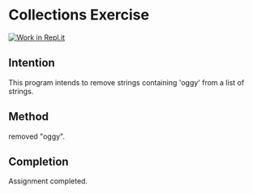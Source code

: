 # Collections Exercise

[![Work in Repl.it](https://classroom.github.com/assets/work-in-replit-14baed9a392b3a25080506f3b7b6d57f295ec2978f6f33ec97e36a161684cbe9.svg)](https://classroom.github.com/online_ide?assignment_repo_id=2970304&assignment_repo_type=AssignmentRepo)

## Intention

This program intends to remove strings containing 'oggy' from a list of strings.

## Method

removed "oggy".

## Completion

Assignment completed.

